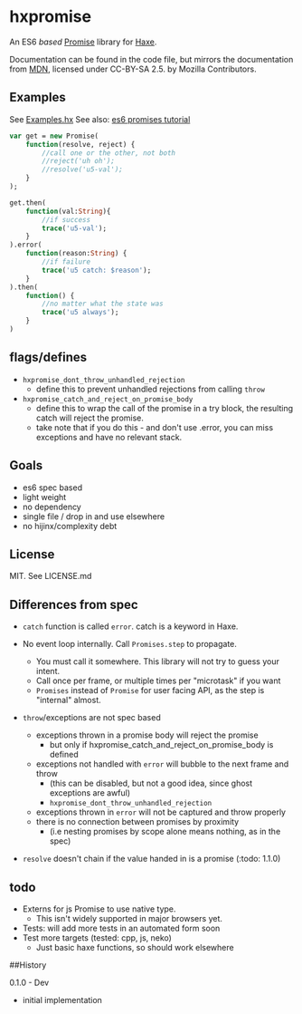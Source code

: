 # hxpromise

An ES6 _based_ [Promise](https://developer.mozilla.org/en-US/docs/Web/JavaScript/Reference/Global_Objects/Promise
) library for [Haxe](http://haxe.org).

Documentation can be found in the code file, but mirrors the documentation from [MDN](https://developer.mozilla.org/en-US/docs/Web/JavaScript/Reference/Global_Objects/Promise), licensed under CC-BY-SA 2.5. by Mozilla Contributors.

## Examples

See [Examples.hx](https://github.com/underscorediscovery/hxpromise/blob/master/tests/Example.hx)
See also: [es6 promises tutorial](http://www.html5rocks.com/en/tutorials/es6/promises/)

```haxe
var get = new Promise(
    function(resolve, reject) {
        //call one or the other, not both
        //reject('uh oh');
        //resolve('u5-val');
    }
);

get.then(
    function(val:String){
        //if success
        trace('u5-val');
    }
).error(
    function(reason:String) {
        //if failure
        trace('u5 catch: $reason');
    }
).then(
    function() {
        //no matter what the state was
        trace('u5 always');
    }
)
```

## flags/defines

- `hxpromise_dont_throw_unhandled_rejection`
    - define this to prevent unhandled rejections from calling `throw`
- `hxpromise_catch_and_reject_on_promise_body`
    - define this to wrap the call of the promise in a try block, the resulting catch will reject the promise.
    - take note that if you do this - and don't use .error, you can miss exceptions and have no relevant stack.

## Goals

- es6 spec based
- light weight
- no dependency
- single file / drop in and use elsewhere
- no hijinx/complexity debt

## License

MIT. See LICENSE.md

## Differences from spec

- `catch` function is called `error`. catch is a keyword in Haxe.
- No event loop internally. Call `Promises.step` to propagate.
    - You must call it somewhere. This library will not try to guess your intent.
    - Call once per frame, or multiple times per "microtask" if you want
    - `Promises` instead of `Promise` for user facing API, as the step is "internal" almost.
- `throw`/exceptions are not spec based
    - exceptions thrown in a promise body will reject the promise
        - but only if hxpromise_catch_and_reject_on_promise_body is defined
    - exceptions not handled with `error` will bubble to the next frame and throw
        - (this can be disabled, but not a good idea, since ghost exceptions are awful)
        - `hxpromise_dont_throw_unhandled_rejection`
    - exceptions thrown in `error` will not be captured and throw properly
    - there is no connection between promises by proximity
        - (i.e nesting promises by scope alone means nothing, as in the spec)

- `resolve` doesn't chain if the value handed in is a promise (:todo: 1.1.0)

## todo
- Externs for js Promise to use native type.
    - This isn't widely supported in major browsers yet.
- Tests: will add more tests in an automated form soon
- Test more targets (tested: cpp, js, neko)
    - Just basic haxe functions, so should work elsewhere


##History

0.1.0 - Dev

* initial implementation


